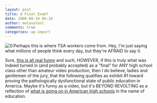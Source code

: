 ```yaml
---
layout: post
title: A Final Exam?
date: 2006-08-10 06:10
author: metavalent
comments: true
categories: wp-import
---
```

<!--Lead Photo --><a href="http://video.google.com/videoplay?docid=8718728501056290731"><img src="http://img112.imageshack.us/img112/5322/2237cf7.jpg" border="0" alt="0" align="left" /></a><!-- Commentary -->Perhaps this is where TSA workers come from.  Hey, I'm just saying what millions of people think every day, but they're AFRAID to say it.

Sure, <a href="http://video.google.com/videoplay?docid=8718728501056290731">this is all real funny</a> and such, HOWEVER, if this is truly what was indeed turned in (and probably accepted) as a "final" for ANY high school class other than amateur video production, then I do believe, ladies and gentlemen of the jury, that the following qualifies as exhibit #1 toward proving the pathologically dysfunctional state of public education in America.  Maybe it's funny as a video, but it's BEYOND REVOLTING as a reflection of <a href="http://video.google.com/videoplay?docid=8718728501056290731">what is going on in American high schools</a> in the name of education.
